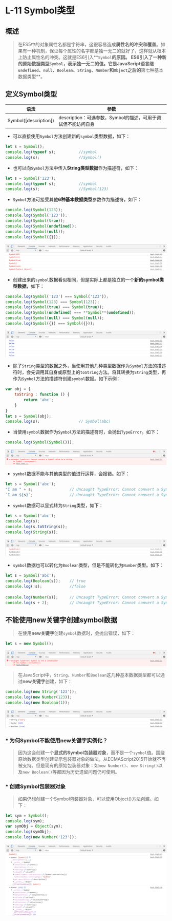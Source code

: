 # L-11 Symbol类型
## 概述
> 在ES5中的对象属性名都是字符串，这很容易造成**属性名的冲突和覆盖**。如果有一种机制，保证每个属性的名字都是独一无二的就好了，这样就从根本上防止属性名的冲突。这就是ES6引入**`Symbol`**的原因。
> ES6引入了一种新的原始数据类型`Symbol`，表示独一无二的值。它是JavaScript语言继`undefined`、`null`、`Boolean`、`String`、`Number`和`Object`之后的**第七种基本数据类型**。
## 定义Symbol类型
| 语法 | 参数 |
| ---- | ---- |
| Symbol([description]) | description：可选参数，Symbol的描述，可用于调试但不能访问自身 |
* 可以直接使用`Symbol`方法创建新的`symbol`类型数据，如下：
```js
let s = Symbol();
console.log(typeof s);          //symbol
console.log(s);                 //Symbol()
```
* 也可以向`Symbol`方法中传入**String类型数据**作为描述符，如下：
```js
let s = Symbol('123');
console.log(typeof s);          //symbol
console.log(s);                 //Symbol(123)
```
* `Symbol`方法可接受其他**6种基本数据类型**参数作为描述符，如下：
```js
console.log(Symbol(123));
console.log(Symbol('123'));
console.log(Symbol(true));
console.log(Symbol(undefined));
console.log(Symbol(null));
console.log(Symbol({}));
```
![avatar](images/Symbol/1.png)
* 创建出来的`symbol`数据看似相同，但是实际上都是独立的一个**新的symbol类型数据**，如下：
```js
console.log(Symbol('123') === Symbol('123'));
console.log(Symbol(123) === Symbol(123));
console.log(Symbol(true) === Symbol(true));
console.log(Symbol(undefined) === **Symbol**(undefined));
console.log(Symbol(null) === Symbol(null));
console.log(Symbol({}) === Symbol({}));
```
![avatar](images/Symbol/2.png)
* 除了`String`类型的数据之外，当使用其他几种类型数据作为`Symbol`方法的描述符时，会先调用其自身或原型上的`toString`方法。将其转换为`String`类型，再作为`Symbol`方法的描述符创建`symbol`数据。如下示例：
```js
var obj = {
    toString : function () {
        return 'abc';
    }
}
let s = Symbol(obj);
console.log(s);                 // Symbol(abc)
```
* 当使用`symbol`数据作为`Symbol`方法的描述符时，会抛出`TypeError`。如下：
```js
console.log(Symbol(Symbol()));
```
![avatar](images/Symbol/3.png)
* `symbol`数据不能与其他类型的值进行运算，会报错。如下：
```js
let s = Symbol('abc');
"I am " + s;                // Uncaught TypeError: Cannot convert a Symbol value to a string
`I am ${s}`;                // Uncaught TypeError: Cannot convert a Symbol value to a string
```
* `symbol`数据可以显式转为`String`类型，如下：
```js
let s = Symbol('abc');
console.log(s);
console.log(s.toString(s));
console.log(String(s));
```
![avatar](images/Symbol/4.png)
* `symbol`数据也可以转化为`Boolean`类型，但是不能转化为`Number`类型。如下：
```js
let s = Symbol('abc');
console.log(Boolean(s));    // true
console.log(!s);            //false

console.log(Number(s));     // Uncaught TypeError: Cannot convert a Symbol value to a number
console.log(s + 2);         // Uncaught TypeError: Cannot convert a Symbol value to a number
```
## 不能使用new关键字创建symbol数据
> 在使用**new关键字**创建`symbol`数据时，会抛出错误，如下：
```js
let s = new Symbol();
```
![avatar](images/Symbol/5.png)
> 在JavaScript中，`String`、`Number`和`Boolean`这几种基本数据类型都可以通过**new关键字**创建，如下：
```js
console.log(new String('123'));
console.log(new Number(123));
console.log(new Boolean(1));
```
![avatar](images/Symbol/6.png)
### * 为何Symbol不能使用new关键字实例化？
> 因为这会创建一个**显式的Symbol包装器对象**，而不是一个`symbol`值。围绕原始数据类型创建显示包装器对象的做法，从ECMAScript2015开始就不再被支持。但是现有的原始包装器对象：如`new Number()`、`new String()`以及`new Boolean()`等都因为历史遗留问题仍可使用。
### * 创建Symbol包装器对象
> 如果仍想创建一个Symbol包装器对象，可以使用Object()方法创建。如下：
```js
let sym = Symbol();
console.log(sym);
var symObj = Object(sym);
console.log(symObj);
console.log(new Number('123'));
```
![avatar](images/Symbol/7.png)